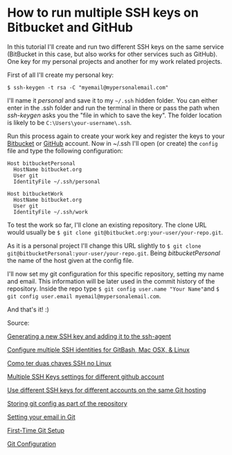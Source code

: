# How to run multiple SSH keys on Bitbucket and GitHub

In this tutorial I'll create and run two different SSH keys on the same service (BitBucket in this case, but also works for other services such as GitHub). One key for my personal projects and another for my work related projects.

First of all I'll create my personal key:

`$ ssh-keygen -t rsa -C "myemail@mypersonalemail.com"`

I'll name it *personal* and save it to my `~/.ssh` hidden folder. You can either enter in the .ssh folder and run the terminal in there or pass the path when *ssh-keygen* asks you the "file in which to save the key". The folder location is likely to be `C:\Users\your-username\.ssh`.

Run this process again to create your work key and register the keys to your [Bitbucket](https://confluence.atlassian.com/bitbucket/use-deployment-keys-294486051.html) or
[GitHub](https://help.github.com/articles/adding-a-new-ssh-key-to-your-github-account/) account. Now in ~/.ssh I'll open (or create) the `config` file and type the following configuration:
```
Host bitbucketPersonal
  HostName bitbucket.org
  User git
  IdentityFile ~/.ssh/personal

Host bitbucketWork
  HostName bitbucket.org
  User git
  IdentityFile ~/.ssh/work
```

To test the work so far, I'll clone an existing repository. The clone URL 
would usually be `$ git clone git@bitbucket.org:your-user/your-repo.git`.

As it is a personal project I'll change this URL slightly to `$ git clone git@bitbucketPersonal:your-user/your-repo.git`. Being *bitbucketPersonal* the name of the host given at the config file.

I'll now set my git configuration for this specific repository, setting my name and email. This information will be later used
in the commit history of the repository. Inside the repo type `$ git config user.name "Your Name"`and `$ git config user.email myemail@mypersonalemail.com`.

And that's it! :)

Source:

[Generating a new SSH key and adding it to the ssh-agent](https://help.github.com/articles/generating-a-new-ssh-key-and-adding-it-to-the-ssh-agent/)

[Configure multiple SSH identities for GitBash, Mac OSX, & Linux](https://confluence.atlassian.com/bitbucket/configure-multiple-ssh-identities-for-gitbash-mac-osx-linux-271943168.html)

[Como ter duas chaves SSH no Linux](http://www.brunonardini.com.br/desenv-back-end/como-ter-duas-chaves-ssh-no-linux)

[Multiple SSH Keys settings for different github account](https://gist.github.com/jexchan/2351996)

[Use different SSH keys for different accounts on the same Git hosting](http://stackoverflow.com/questions/20353564/use-different-ssh-keys-for-different-accounts-on-the-same-git-hosting/)

[Storing git config as part of the repository](http://stackoverflow.com/questions/18329621/storing-git-config-as-part-of-the-repository)

[Setting your email in Git](https://help.github.com/articles/setting-your-email-in-git/)

[First-Time Git Setup](https://git-scm.com/book/en/v2/Getting-Started-First-Time-Git-Setup)

[Git Configuration](https://git-scm.com/book/en/v2/Customizing-Git-Git-Configuration)

